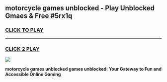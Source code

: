 
## motorcycle games unblocked - Play Unblocked Gmaes & Free #5rx1q
<h3>
<a href="https://premium.freeplayer.one?title=motorcycle_games_unblocked&ref=03M">CLICK TO PLAY</a></h3>
<hr>

<h3>
<a href="https://premium.freeplayer.one?title=motorcycle_games_unblocked&ref=03M">CLICK 2 PLAY</a>
  
</h3>

<a href="https://premium.freeplayer.one?title=motorcycle_games_unblocked&ref=03M"><img src="https://clearcache.store/games.png"></a>


**motorcycle games unblocked games unblocked: Your Gateway to Fun and Accessible Online Gaming**
